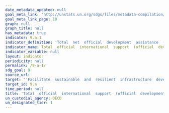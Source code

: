 ```yaml
---
date_metadata_updated: null
goal_meta_link: 'http://unstats.un.org/sdgs/files/metadata-compilation/Metadata-Goal-9.pdf'
goal_meta_link_page: 10
graph: null
graph_title: null
has_metadata: true
indicator: 9.a.1
indicator_definition: 'Total  net  official  development  assistance  (ODA'
indicator_name: Total  official  international  support  (official  development  assistance  plus  other  official  flows)  to  infrastructure
indicator_variable: null
layout: indicator
periodicity: null
permalink: /9-a-1/
sdg_goal: 9
source_url: 
target: "'Facilitate  sustainable  and  resilient  infrastructure  development  in  developing  countries  through  enhanced  financial,  technological  and  technical  support  to  African  countries,  least  developed  countries,  landlocked  developing  countries  and  Small  Island  developing  States.'"
target_id: 9.a
time_period: null
title: 'Total  official  international  support  (official  development  assistance  plus  other  official  flows)  to  infrastructure'
un_custodial_agency: OECD
un_designated_tier: 1
---
```

